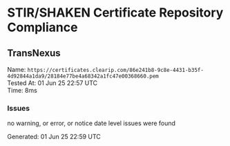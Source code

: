 # STIR/SHAKEN Certificate Repository Compliance

## TransNexus

Name: `https://certificates.clearip.com/86e241b8-9c8e-4431-b35f-4d92844a1da9/28184e77be4a68342a1fc47e00368660.pem`\
Tested At: 01 Jun 25 22:57 UTC\
Time: 8ms

### Issues

no warning, or error, or notice date level issues were found

Generated: 01 Jun 25 22:59 UTC